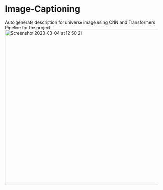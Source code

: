 # Image-Captioning
Auto generate description for universe image using CNN and Transformers \
Pipeline for the project: \
<img width="513" alt="Screenshot 2023-03-04 at 12 50 21" src="https://user-images.githubusercontent.com/72665487/222878505-c0bedcd8-2a21-497b-89c9-42157128dfbc.png">
